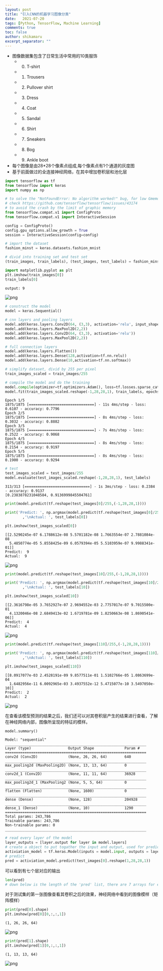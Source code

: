 ```yaml
---
layout: post
title: "引入CNN的机器学习图像分类"
date:   2021-07-20
tags: [Python, TensorFlow, Machine Learning]
comments: true
toc: false
author: shikamaru
excerpt_separator: ""
---
```


* 图像数据集包含了日常生活中常用的10类服饰
    * 0. T-shirt
    * 1. Trousers
    * 2. Pullover shirt
    * 3. Dress
    * 4. Coat
    * 5. Sandal
    * 6. Shirt
    * 7. Sneakers
    * 8. Bog
    * 9. Ankle boot
* 每个图像是由28*28个像素点组成,每个像素点有1个通道的灰度图
* 基于前面做过的全连接神经网络，在其中增加卷积层和池化层


```python
import tensorflow as tf
from tensorflow import keras
import numpy as np

# to solve the "NotFoundError: No algorithm worked!" bug, for low Gmemory GPUs
# check https://github.com/tensorflow/tensorflow/issues/43174
# to avoid the crash by the limit of graphic memory
from tensorflow.compat.v1 import ConfigProto
from tensorflow.compat.v1 import InteractiveSession

config = ConfigProto()
config.gpu_options.allow_growth = True
session = InteractiveSession(config=config)
```



```python
# import the dataset
fashion_minst = keras.datasets.fashion_mnist

# divid into training set and test set
(train_images, train_labels), (test_images, test_labels) = fashion_minst.load_data()

import matplotlib.pyplot as plt
plt.imshow(train_images[0])
train_labels[0]
```


```bash
output: 9
```


![png](../images/2021-07-20-cnn_fashion_clsfy/output_2_1.png)
    

```python
# construct the model
model = keras.Sequential()

# cnn layers and pooling layers
model.add(keras.layers.Conv2D(64, (3,3), activation='relu', input_shape=(28,28,1)))
model.add(keras.layers.MaxPool2D(2,2))
model.add(keras.layers.Conv2D(64, (3,3), activation='relu'))
model.add(keras.layers.MaxPool2D(2,2))

# full connection layers
model.add(keras.layers.Flatten())
model.add(keras.layers.Dense(128,activation=tf.nn.relu))
model.add(keras.layers.Dense(10,activation=tf.nn.softmax))

# simplify dataset, divid by 255 per pixel
train_images_scaled = train_images/255

# compile the model and do the training
model.compile(optimizer=tf.optimizers.Adam(), loss=tf.losses.sparse_categorical_crossentropy, metrics=['accuracy'])
model.fit(train_images_scaled.reshape(-1,28,28,1), train_labels, epochs=5)
```

    Epoch 1/5
    1875/1875 [==============================] - 11s 4ms/step - loss: 0.6107 - accuracy: 0.7796
    Epoch 2/5
    1875/1875 [==============================] - 8s 4ms/step - loss: 0.3032 - accuracy: 0.8882
    Epoch 3/5
    1875/1875 [==============================] - 7s 4ms/step - loss: 0.2522 - accuracy: 0.9068
    Epoch 4/5
    1875/1875 [==============================] - 8s 4ms/step - loss: 0.2154 - accuracy: 0.9197
    Epoch 5/5
    1875/1875 [==============================] - 8s 4ms/step - loss: 0.1900 - accuracy: 0.9294


```python
# test
test_images_scaled = test_images/255
model.evaluate(test_images_scaled.reshape(-1,28,28,1), test_labels)
```

    313/313 [==============================] - 1s 3ms/step - loss: 0.2384 - accuracy: 0.9137
    [0.2383878231048584, 0.9136999845504761]




```python
print(model.predict(tf.reshape(test_images[0]/255,(-1,28,28,1))))

print('Predict: ', np.argmax(model.predict(tf.reshape(test_images[0]/255,(-1,28,28,1))))
        ,'\nActual: ', test_labels[0])

plt.imshow(test_images_scaled[0])

```

    [[2.5290245e-07 6.1788612e-08 5.5701182e-08 1.7663554e-07 2.7881084e-08
      5.4850774e-05 5.8558425e-09 6.0579394e-05 5.5103959e-07 9.9988341e-01]]
    Predict:  9 
    Actual:  9


![png](../images/2021-07-20-cnn_fashion_clsfy/output_5_2.png)
    



```python
print(model.predict(tf.reshape(test_images[10]/255,(-1,28,28,1))))

print('Predict: ', np.argmax(model.predict(tf.reshape(test_images[10]/255,(-1,28,28,1))))
        ,'\nActual: ', test_labels[10])

plt.imshow(test_images_scaled[10])
```

    [[2.3616798e-05 3.7652927e-07 2.9694552e-03 2.7757017e-07 9.7015500e-01
      4.1320046e-08 2.6849413e-02 1.6719781e-09 1.8250663e-08 1.8690541e-06]]
    Predict:  4 
    Actual:  4


![png](../images/2021-07-20-cnn_fashion_clsfy/output_6_2.png)
    



```python
print(model.predict(tf.reshape(test_images[110]/255,(-1,28,28,1))))

print('Predict: ', np.argmax(model.predict(tf.reshape(test_images[110]/255,(-1,28,28,1))))
        ,'\nActual: ', test_labels[110])

plt.imshow(test_images_scaled[110])
```

    [[8.0917077e-03 2.4528191e-09 9.8577511e-01 1.5102766e-05 1.0863699e-04
      1.6482956e-11 6.0092965e-03 3.4937552e-12 5.4715077e-10 3.5497050e-10]]
    Predict:  2 
    Actual:  2


![png](../images/2021-07-20-cnn_fashion_clsfy/output_7_2.png)
    


在查看该模型预测的结果之后，我们还可以对其卷积层产生的结果进行查看，了解在神经网络内部，图像所呈现的特征的模样。


```python
model.summary()
```

    Model: "sequential"
    _________________________________________________________________
    Layer (type)                 Output Shape              Param #   
    =================================================================
    conv2d (Conv2D)              (None, 26, 26, 64)        640       
    _________________________________________________________________
    max_pooling2d (MaxPooling2D) (None, 13, 13, 64)        0         
    _________________________________________________________________
    conv2d_1 (Conv2D)            (None, 11, 11, 64)        36928     
    _________________________________________________________________
    max_pooling2d_1 (MaxPooling2 (None, 5, 5, 64)          0         
    _________________________________________________________________
    flatten (Flatten)            (None, 1600)              0         
    _________________________________________________________________
    dense (Dense)                (None, 128)               204928    
    _________________________________________________________________
    dense_1 (Dense)              (None, 10)                1290      
    =================================================================
    Total params: 243,786
    Trainable params: 243,786
    Non-trainable params: 0
    _________________________________________________________________



```python
# read every layer of the model
layer_outputs = [layer.output for layer in model.layers]
# create a object to put togather the input and output, used for predicting the single image
activiation_model = tf.keras.Model(inputs = model.input, outputs = layer_outputs)
# predict
pred = activiation_model.predict(test_images[0].reshape(1,28,28,1))
```

可以看到有七个层对应的输出


```python
len(pred)
# down below is the length of the 'pred' list, there are 7 arrays for each output of each layer
```

对于测试集的第一张图像查看其卷积之后的效果，神经网络中看到的图像模样（矩阵模样）


```python
print(pred[0].shape)
plt.imshow(pred[0][0,:,:,1])
```

    (1, 26, 26, 64)


![png](../images/2021-07-20-cnn_fashion_clsfy/output_14_2.png)
    

```python
print(pred[1].shape)
plt.imshow(pred[1][0,:,:,1])
```

    (1, 13, 13, 64)


![png](../images/2021-07-20-cnn_fashion_clsfy/output_15_2.png)
    